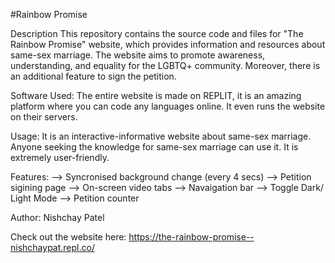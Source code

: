 #Rainbow Promise 

Description
This repository contains the source code and files for "The Rainbow Promise" website, which provides information and resources about same-sex marriage. The website aims to promote awareness, understanding, and equality for the LGBTQ+ community. Moreover, there is an additional feature to sign the petition. 

Software Used:
The entire website is made on REPLIT, it is an amazing platform where you can code any languages online. It even runs the website on their servers.

Usage:
It is an interactive-informative website about same-sex marriage. Anyone seeking the knowledge for same-sex marriage can use it. It is extremely user-friendly. 

Features:
--> Syncronised background change (every 4 secs)
--> Petition sigining page
--> On-screen video tabs 
--> Navaigation bar
--> Toggle Dark/ Light Mode 
--> Petition counter

Author:
Nishchay Patel


Check out the website here: https://the-rainbow-promise--nishchaypat.repl.co/

